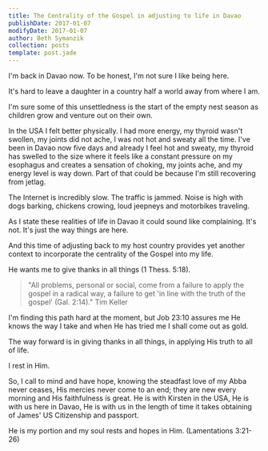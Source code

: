 ```yaml
---
title: The Centrality of the Gospel in adjusting to life in Davao
publishDate: 2017-01-07
modifyDate: 2017-01-07
author: Beth Symanzik
collection: posts
template: post.jade
---
```


I'm back in Davao now.  To be honest, I'm not sure I like being here.

It's hard to leave a daughter in a country half a world away from where I am.

I'm sure some of this unsettledness is the start of the empty nest season as children grow and venture out on their own.

In the USA I felt better physically. I had more energy, my thyroid wasn't swollen, my joints did not ache, I was not hot and sweaty all the time.
I've been in Davao now five days and already I feel hot and sweaty, my thyroid has swelled to the size where it feels like a constant pressure on my esophagus and creates a sensation of choking, my joints ache, and my energy level is way down.  Part of that could be because I'm still recovering from jetlag.

The Internet is incredibly slow. The traffic is jammed. Noise is high with dogs barking, chickens crowing, loud jeepneys and motorbikes traveling.

As I state these realities of life in Davao it could sound like complaining. It's not.  It's just the way things are here.

And this time of adjusting back to my host country provides yet another context to incorporate the centrality of the Gospel into my life.

He wants me to give thanks in all things (1 Thess. 5:18).

> "All problems, personal or social, come from a failure to apply the gospel in a radical way, a failure to get 'in line with the truth of the gospel' (Gal. 2:14)."  Tim Keller

I'm finding this path hard at the moment, but Job 23:10 assures me He knows the way I take and when He has tried me I shall come out as gold.

The way forward is in giving thanks in all things, in applying His truth to all of life.

I rest in Him.

So, I call to mind and have hope, knowing the steadfast love of my Abba never ceases, His mercies never come to an end; they are new every morning and His faithfulness is great.  He is with Kirsten in the USA, He is with us here in Davao, He is with us in the length of time it takes obtaining of James' US Citizenship and passport.

He is my portion and my soul rests and hopes in Him. (Lamentations 3:21-26)

